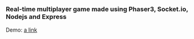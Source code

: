 ### Real-time multiplayer game made using Phaser3, Socket.io, Nodejs and Express

Demo: [a link](socketspace.herokuapp.com)